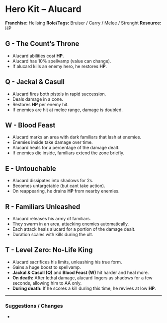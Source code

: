 # Hero Kit – Alucard

**Franchise:** Hellsing
**Role/Tags:** Bruiser / Carry / Melee / Strenght
**Resource:** HP

## G - The Count’s Throne
- Alucard abilities cost **HP**.
- Alucard has 10% spellvamp (value can change).
- If alucard kills an enemy hero, he restores **HP**.

## Q - Jackal & Casull
- Alucard fires both pistols in rapid succession.
- Deals damage in a cone.
- Restores **HP** per enemy hit.
- If enemies are hit at melee range, damage is doubled.

## W - Blood Feast
- Alucard marks an area with dark familiars that lash at enemies.
- Enemies inside take damage over time.
- Alucard heals for a percentage of the damage dealt.
- If enemies die inside, familiars extend the zone briefly.

## E - Untouchable
- Alucard dissipates into shadows for 2s.
- Becomes untargetable (but cant take action).
- On reappearing, he drains **HP** from nearby enemies.

## R - Familiars Unleashed
- Alucard releases his army of familiars.
- They swarm in an area, attacking enemies automatically.
- Each attack heals alucard for a portion of the damage dealt.
- Duration scales with kills during the ult.

## T - Level Zero: No-Life King
- Alucard sacrifices his limits, unleashing his true form.
- Gains a huge boost to spellvamp.
- **Jackal & Casull (Q)** and **Blood Feast (W)** hit harder and heal more.
- **On death:** After lethal damage, alucard lingers as shadows for a few seconds, allowing him to AA only. 
- **During death:** If he scores a kill during this time, he revives at low **HP**.

---

### Suggestions / Changes
- <your notes here>
